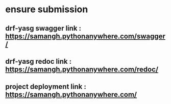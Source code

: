 # ensure submission

## drf-yasg swagger link : https://samangh.pythonanywhere.com/swagger/

## drf-yasg redoc link : https://samangh.pythonanywhere.com/redoc/

## project deployment link : https://samangh.pythonanywhere.com/
